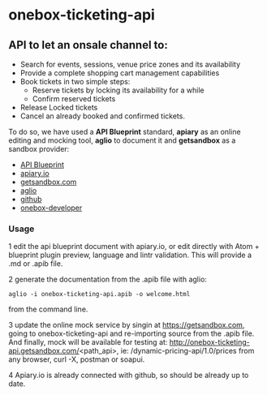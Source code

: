 # onebox-ticketing-api

## API to let an onsale channel to:
+ Search for events, sessions, venue price zones and its availability
+ Provide a complete shopping cart management capabilities
+ Book tickets in two simple steps:
  + Reserve tickets by locking its availability for a while
  + Confirm reserved tickets
+ Release Locked tickets
+ Cancel an already booked and confirmed tickets.

To do so, we have used a **API Blueprint** standard, **apiary** as an online editing and mocking tool, **aglio** to document it and **getsandbox** as a sandbox provider:
+ [API Blueprint](https://apiblueprint.org/)
+ [apiary.io](http://docs.oneboxticketingapi.apiary.io/)
+ [getsandbox.com](http://onebox-ticketing-api.getsandbox.com/)
+ [aglio](https://github.com/danielgtaylor/aglio)
+ [github](https://github.com/joliva-ob/onebox-ticketing-api)
+ [onebox-developer](http://developer.oneboxtickets.com/ticketing-api)

### Usage
1 edit the api blueprint document with apiary.io, or edit directly with Atom + blueprint plugin preview, language and lintr validation. This will provide a .md or .apib file.

2 generate the documentation from the .apib file with aglio:
```
aglio -i onebox-ticketing-api.apib -o welcome.html
```
from the command line.

3 update the online mock service by singin at https://getsandbox.com, going to onebox-ticketing-api and re-importing source from the .apib file. And finally, mock will be available for testing at: http://onebox-ticketing-api.getsandbox.com/<path_api>, ie: /dynamic-pricing-api/1.0/prices from any browser, curl -X, postman or soapui.

4 Apiary.io is already connected with github, so should be already up to date.

